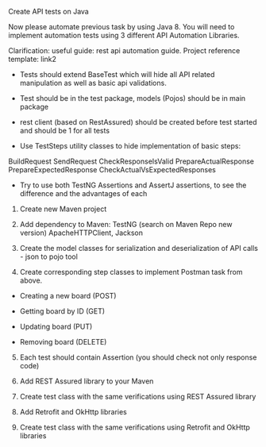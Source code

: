 Create API tests on Java 

Now please automate previous task by using Java 8. You will need to implement automation tests using 3 different API Automation Libraries.


Clarification: useful guide: rest api automation guide. Project reference template: link2

- Tests should extend BaseTest which will hide all API related manipulation as well as basic api validations.

- Test should be in the test package, models (Pojos) should be in main package

- rest client (based on RestAssured) should be created before test started and should be 1 for all tests

- Use TestSteps utility classes to hide implementation of basic steps:

BuildRequest
SendRequest
CheckResponseIsValid
PrepareActualResponse
PrepareExpectedResponse
CheckActualVsExpectedResponses
- Try to use both TestNG Assertions and AssertJ assertions, to see the difference and the advantages of each



1. Create new Maven project

2. Add dependency to Maven: TestNG (search on Maven Repo new version) ApacheHTTPClient, Jackson

3. Create the model classes for serialization and deserialization of API calls - json to pojo tool

4. Create corresponding step classes to implement Postman task from above.

- Creating a new board (POST)

- Getting board by ID (GET)

- Updating board (PUT)

- Removing board (DELETE)


5. Each test should contain Assertion (you should check not only response code)

6. Add REST Assured library to your Maven

7. Create test class with the same verifications using REST Assured library

8. Add Retrofit and OkHttp libraries

9. Create test class with the same verifications using Retrofit and OkHttp libraries